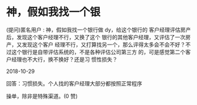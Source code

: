 # 神，假如我找一个银

(提问)匿名用户 : 神，假如我找一个银行做 dy，给这个银行的 客户经理评估房产后，发现这个客户经理不行，又换了这个 银行的其他客户经理，又评估了一次房产，又发现这个客户 经理不行，又打算找另一个，那么评得太多会不会不好？不 过这个银行是自带评估系统的，不是各种评估公司第三方 的，可是感觉第二个客户经理也不大行，换不换好？还是习 惯性损失？

2018-10-29

回答：习惯损失。个人找的客户经理大部分都按照正常程序

操单，除非是特殊渠道。(0 赞)